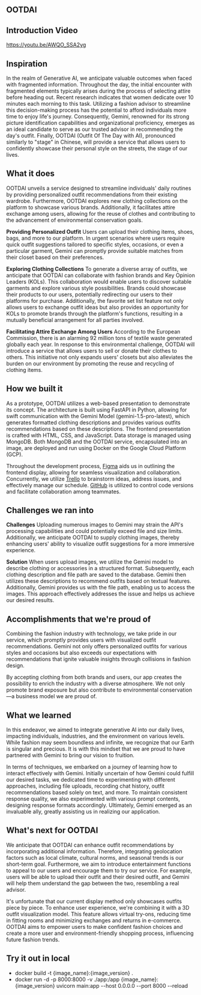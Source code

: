 ## OOTDAI
## Introduction Video
https://youtu.be/AWQO_SSA2yg

## Inspiration
In the realm of Generative AI, we anticipate valuable outcomes when faced with fragmented information. Throughout the day, the initial encounter with fragmented elements typically arises during the process of selecting attire before heading out. Recent research indicates that women dedicate over 10 minutes each morning to this task. Utilizing a fashion advisor to streamline this decision-making process has the potential to afford individuals more time to enjoy life's journey. Consequently, Gemini, renowned for its strong picture identification capabilities and organizational proficiency, emerges as an ideal candidate to serve as our trusted advisor in recommending the day's outfit. Finally, OOTDAI (Outfit Of The Day with AI), pronounced similarly to "stage" in Chinese, will provide a service that allows users to confidently showcase their personal style on the streets, the stage of our lives.

## What it does
OOTDAI unveils a service designed to streamline individuals' daily routines by providing personalized outfit recommendations from their existing wardrobe. Furthermore, OOTDAI explores new clothing collections on the platform to showcase various brands. Additionally, it facilitates attire exchange among users, allowing for the reuse of clothes and contributing to the advancement of environmental conservation goals.

**Providing Personalized Outfit**
Users can upload their clothing items, shoes, bags, and more to our platform. In urgent scenarios where users require quick outfit suggestions tailored to specific styles, occasions, or even a particular garment, Gemini can promptly provide suitable matches from their closet based on their preferences.

**Exploring Clothing Collections**
To generate a diverse array of outfits, we anticipate that OOTDAI can collaborate with fashion brands and Key Opinion Leaders (KOLs). This collaboration would enable users to discover suitable garments and explore various style possibilities. Brands could showcase their products to our users, potentially redirecting our users to their platforms for purchase. Additionally, the favorite set list feature not only allows users to exchange outfit ideas but also provides an opportunity for KOLs to promote brands through the platform's functions, resulting in a mutually beneficial arrangement for all parties involved.

**Facilitating Attire Exchange Among Users**
According to the European Commission, there is an alarming 92 million tons of textile waste generated globally each year. In response to this environmental challenge, OOTDAI will introduce a service that allows users to sell or donate their clothes to others. This initiative not only expands users' closets but also alleviates the burden on our environment by promoting the reuse and recycling of clothing items.


## How we built it
As a prototype, OOTDAI utilizes a web-based presentation to demonstrate its concept. The architecture is built using FastAPI in Python, allowing for swift communication with the Gemini Model (gemini-1.5-pro-latest), which generates formatted clothing descriptions and provides various outfits recommendations based on these descriptions. The frontend presentation is crafted with HTML, CSS, and JavaScript. Data storage is managed using MongoDB. Both MongoDB and the OOTDAI service, encapsulated into an image, are deployed and run using Docker on the Google Cloud Platform (GCP).

Throughout the development process, [Figma](https://www.figma.com/file/1vWcVjXARX8SJgNaD6wlXV/Google-Hackathon?type=design&node-id=0-1&mode=design&t=rtuWCOP6VwKNHlVZ-0) aids us in outlining the frontend display, allowing for seamless visualization and collaboration. Concurrently, we utilize [Trello](https://trello.com/b/N4v8ExxS/google-hackathon-wz0whzwwh) to brainstorm ideas, address issues, and effectively manage our schedule. [GitHub](https://github.com/zhong0/2024_Google_Hackathon) is utilized to control code versions and facilitate collaboration among teammates.


## Challenges we ran into
**Challenges**
Uploading numerous images to Gemini may strain the API's processing capabilities and could potentially exceed file and size limits. Additionally, we anticipate OOTDAI to supply clothing images, thereby enhancing users' ability to visualize outfit suggestions for a more immersive experience.

**Solution**
When users upload images, we utilize the Gemini model to describe clothing or accessories in a structured format. Subsequently, each clothing description and file path are saved to the database. Gemini then utilizes these descriptions to recommend outfits based on textual features. Additionally, Gemini provides us with the file path, enabling us to access the images. This approach effectively addresses the issue and helps us achieve our desired results.


## Accomplishments that we're proud of
Combining the fashion industry with technology, we take pride in our service, which promptly provides users with visualized outfit recommendations. Gemini not only offers personalized outfits for various styles and occasions but also exceeds our expectations with recommendations that ignite valuable insights through collisions in fashion design.

By accepting clothing from both brands and users, our app creates the possibility to enrich the industry with a diverse atmosphere. We not only promote brand exposure but also contribute to environmental conservation—a business model we are proud of.

## What we learned
In this endeavor, we aimed to integrate generative AI into our daily lives, impacting individuals, industries, and the environment on various levels. While fashion may seem boundless and infinite, we recognize that our Earth is singular and precious. It is with this mindset that we are proud to have partnered with Gemini to bring our vision to fruition.

In terms of techniques, we embarked on a journey of learning how to interact effectively with Gemini. Initially uncertain of how Gemini could fulfill our desired tasks, we dedicated time to experimenting with different approaches, including file uploads, recording chat history, outfit recommendations based solely on text, and more. To maintain consistent response quality, we also experimented with various prompt contents, designing response formats accordingly. Ultimately, Gemini emerged as an invaluable ally, greatly assisting us in realizing our application.

## What's next for OOTDAI
We anticipate that OOTDAI can enhance outfit recommendations by incorporating additional information. Therefore, integrating geolocation factors such as local climate, cultural norms, and seasonal trends is our short-term goal. Furthermore, we aim to introduce entertainment functions to appeal to our users and encourage them to try our service. For example, users will be able to upload their outfit and their desired outfit, and Gemini will help them understand the gap between the two, resembling a real advisor.

It's unfortunate that our current display method only showcases outfits piece by piece. To enhance user experience, we're combining it with a 3D outfit visualization model. This feature allows virtual try-ons, reducing time in fitting rooms and minimizing exchanges and returns in e-commerce. OOTDAI aims to empower users to make confident fashion choices and create a more user and environment-friendly shopping process, influencing future fashion trends.

## Try it out in local
* docker build -t {image_name}:{image_version} .
* docker run -d -p 8000:8000 -v ./app:/app {image_name}:{image_version} uvicorn main:app --host 0.0.0.0 --port 8000 --reload

